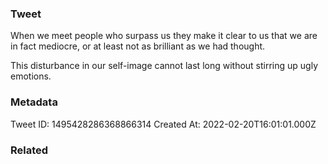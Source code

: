 ### Tweet
When we meet people who surpass us they make it clear to us that we are in fact mediocre, or at least not as brilliant as we had thought.

This disturbance in our self-image cannot last long without stirring up ugly emotions.

### Metadata
Tweet ID: 1495428286368866314
Created At: 2022-02-20T16:01:01.000Z

### Related

